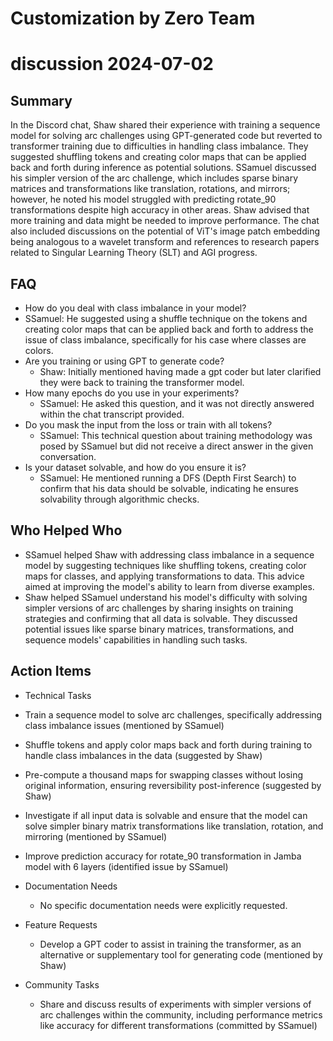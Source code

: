 # Customization by Zero Team

# discussion 2024-07-02

## Summary
 In the Discord chat, Shaw shared their experience with training a sequence model for solving arc challenges using GPT-generated code but reverted to transformer training due to difficulties in handling class imbalance. They suggested shuffling tokens and creating color maps that can be applied back and forth during inference as potential solutions. SSamuel discussed his simpler version of the arc challenge, which includes sparse binary matrices and transformations like translation, rotations, and mirrors; however, he noted his model struggled with predicting rotate_90 transformations despite high accuracy in other areas. Shaw advised that more training and data might be needed to improve performance. The chat also included discussions on the potential of ViT's image patch embedding being analogous to a wavelet transform and references to research papers related to Singular Learning Theory (SLT) and AGI progress.

## FAQ
 - How do you deal with class imbalance in your model?
  - SSamuel: He suggested using a shuffle technique on the tokens and creating color maps that can be applied back and forth to address the issue of class imbalance, specifically for his case where classes are colors.
- Are you training or using GPT to generate code?
  - Shaw: Initially mentioned having made a gpt coder but later clarified they were back to training the transformer model.
- How many epochs do you use in your experiments?
  - SSamuel: He asked this question, and it was not directly answered within the chat transcript provided.
- Do you mask the input from the loss or train with all tokens?
  - SSamuel: This technical question about training methodology was posed by SSamuel but did not receive a direct answer in the given conversation.
- Is your dataset solvable, and how do you ensure it is?
  - SSamuel: He mentioned running a DFS (Depth First Search) to confirm that his data should be solvable, indicating he ensures solvability through algorithmic checks.

## Who Helped Who
 - SSamuel helped Shaw with addressing class imbalance in a sequence model by suggesting techniques like shuffling tokens, creating color maps for classes, and applying transformations to data. This advice aimed at improving the model's ability to learn from diverse examples.
- Shaw helped SSamuel understand his model's difficulty with solving simpler versions of arc challenges by sharing insights on training strategies and confirming that all data is solvable. They discussed potential issues like sparse binary matrices, transformations, and sequence models' capabilities in handling such tasks.

## Action Items
 - Technical Tasks
  - Train a sequence model to solve arc challenges, specifically addressing class imbalance issues (mentioned by SSamuel)
  - Shuffle tokens and apply color maps back and forth during training to handle class imbalances in the data (suggested by Shaw)
  - Pre-compute a thousand maps for swapping classes without losing original information, ensuring reversibility post-inference (suggested by Shaw)
  - Investigate if all input data is solvable and ensure that the model can solve simpler binary matrix transformations like translation, rotation, and mirroring (mentioned by SSamuel)
  - Improve prediction accuracy for rotate_90 transformation in Jamba model with 6 layers (identified issue by SSamuel)

- Documentation Needs
  - No specific documentation needs were explicitly requested.

- Feature Requests
  - Develop a GPT coder to assist in training the transformer, as an alternative or supplementary tool for generating code (mentioned by Shaw)

- Community Tasks
  - Share and discuss results of experiments with simpler versions of arc challenges within the community, including performance metrics like accuracy for different transformations (committed by SSamuel)

